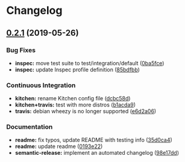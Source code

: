 # Changelog

## [0.2.1](https://github.com/saltstack-formulas/syslog-ng-formula/compare/v0.2.0...v0.2.1) (2019-05-26)


### Bug Fixes

* **inspec:** move test suite to test/integration/default ([0ba5fce](https://github.com/saltstack-formulas/syslog-ng-formula/commit/0ba5fce))
* **inspec:** update Inspec profile definition ([85bdfbb](https://github.com/saltstack-formulas/syslog-ng-formula/commit/85bdfbb))


### Continuous Integration

* **kitchen:** rename Kitchen config file ([dcbc58d](https://github.com/saltstack-formulas/syslog-ng-formula/commit/dcbc58d))
* **kitchen+travis:** test with more distros ([b1acda9](https://github.com/saltstack-formulas/syslog-ng-formula/commit/b1acda9))
* **travis:** debian wheezy is no longer supported ([e6d2a06](https://github.com/saltstack-formulas/syslog-ng-formula/commit/e6d2a06))


### Documentation

* **readme:** fix typos, update README with testing info ([35d0ca4](https://github.com/saltstack-formulas/syslog-ng-formula/commit/35d0ca4))
* **readme:** update readme ([0193e22](https://github.com/saltstack-formulas/syslog-ng-formula/commit/0193e22))
* **semantic-release:** implement an automated changelog ([98e17dd](https://github.com/saltstack-formulas/syslog-ng-formula/commit/98e17dd))
